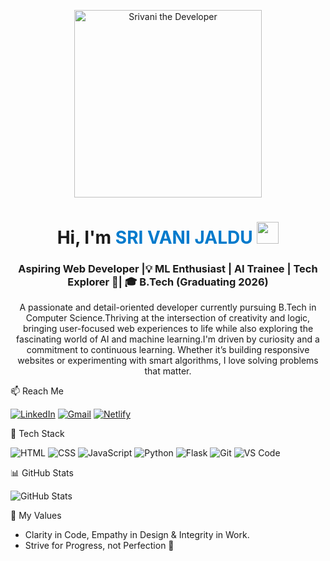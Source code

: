 <p align="center">
  <img src="https://media.giphy.com/media/LMcB8XospGZO8UQq87/giphy.gif" width="300" alt="Srivani the Developer" />
</p>

<h1 align="center">Hi, I'm <span style="color:#007acc;">SRI VANI JALDU </span> <img src="https://media.giphy.com/media/hvRJCLFzcasrR4ia7z/giphy.gif" width="35" /></h1>

<h3 align="center">Aspiring Web Developer |💡 ML Enthusiast | AI Trainee | Tech Explorer 🚀| 🎓 B.Tech (Graduating 2026) </h3>

<p align="center">
A passionate and detail-oriented developer currently pursuing B.Tech in Computer Science.Thriving at the intersection of creativity and logic, bringing user-focused web experiences to life while also exploring the fascinating world of AI and machine learning.I'm driven by curiosity and a commitment to continuous learning. Whether it’s building responsive websites or experimenting with smart algorithms, I love solving problems that matter.</p>

📫 Reach Me 

[![LinkedIn](https://img.shields.io/badge/LinkedIn-blue?style=for-the-badge&logo=linkedin&logoColor=white)](https://www.linkedin.com/in/SRIVANI-JALDU)
[![Gmail](https://img.shields.io/badge/Gmail-D14836?style=for-the-badge&logo=gmail&logoColor=white)](mailto:srivanijaldu4@gmail.com)
[![Netlify](https://img.shields.io/badge/Netlify-00C7B7?style=for-the-badge&logo=netlify&logoColor=white)](https://srivanijaldu-portfolio.netlify.app)

🧰 Tech Stack

![HTML](https://img.shields.io/badge/HTML5-E34F26?style=for-the-badge&logo=html5&logoColor=white)
![CSS](https://img.shields.io/badge/CSS3-1572B6?style=for-the-badge&logo=css3&logoColor=white)
![JavaScript](https://img.shields.io/badge/JavaScript-F7DF1E?style=for-the-badge&logo=javascript&logoColor=black)
![Python](https://img.shields.io/badge/Python-3776AB?style=for-the-badge&logo=python&logoColor=white)
![Flask](https://img.shields.io/badge/Flask-000000?style=for-the-badge&logo=flask&logoColor=white)
![Git](https://img.shields.io/badge/Git-F05032?style=for-the-badge&logo=git&logoColor=white)
![VS Code](https://img.shields.io/badge/VS%20Code-0078D4?style=for-the-badge&logo=visual-studio-code&logoColor=white)


📊 GitHub Stats 

![GitHub Stats](https://github-readme-stats.vercel.app/api?username=SRIVANI-JALDU&show_icons=true&theme=radical)

🧠 My Values

- Clarity in Code, Empathy in Design & Integrity in Work.
- Strive for Progress, not Perfection 💫

